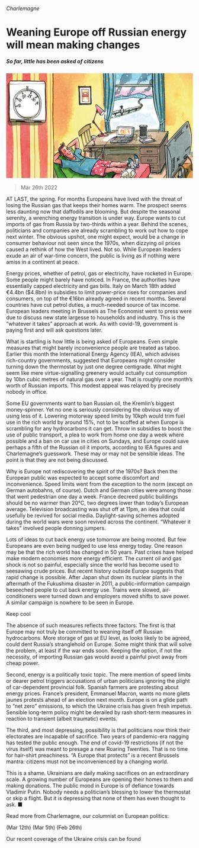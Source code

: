 ###### Charlemagne

# Weaning Europe off Russian energy will mean making changes 

##### So far, little has been asked of citizens 

![image](images/20220326_EUD000_1.jpg) 

> Mar 26th 2022 

AT LAST, the spring. For months Europeans have lived with the threat of losing the Russian gas that keeps their homes warm. The prospect seems less daunting now that daffodils are blooming. But despite the seasonal serenity, a wrenching energy transition is under way. Europe wants to cut imports of gas from Russia by two-thirds within a year. Behind the scenes, politicians and companies are already scrambling to work out how to cope next winter. The obvious upshot, one might expect, would be a change in consumer behaviour not seen since the 1970s, when dizzying oil prices caused a rethink of how the West lived. Not so. While European leaders exude an air of war-time concern, the public is living as if nothing were amiss in a continent at peace.

Energy prices, whether of petrol, gas or electricity, have rocketed in Europe. Some people might barely have noticed. In France, the authorities have essentially capped electricity and gas bills. Italy on March 18th added €4.4bn ($4.8bn) in subsidies to limit power-price rises for companies and consumers, on top of the €16bn already agreed in recent months. Several countries have cut petrol duties, a much-needed source of tax income. European leaders meeting in Brussels as The Economist went to press were due to discuss new state largesse to households and industry. This is the “whatever it takes” approach at work. As with covid-19, government is paying first and will ask questions later.


What is startling is how little is being asked of Europeans. Even simple measures that might barely inconvenience people are treated as taboo. Earlier this month the International Energy Agency (IEA), which advises rich-country governments, suggested that Europeans might consider turning down the thermostat by just one degree centigrade. What might seem like mere virtue-signalling greenery would actually cut consumption by 10bn cubic metres of natural gas over a year. That is roughly one month’s worth of Russian imports. This modest appeal was relayed by precisely nobody in office.

Some EU governments want to ban Russian oil, the Kremlin’s biggest money-spinner. Yet no one is seriously considering the obvious way of using less of it. Lowering motorway speed limits by 10kph would trim fuel use in the rich world by around 15%, not to be scoffed at when Europe is scrambling for any hydrocarbons it can get. Throw in subsidies to boost the use of public transport, a plea to work from home one day a week where possible and a ban on car use in cities on Sundays, and Europe could save perhaps a fifth of the Russian oil it imports, according to IEA figures and Charlemagne’s guesswork. These may or may not be sensible ideas. The point is that they are not being discussed.

Why is Europe not rediscovering the spirit of the 1970s? Back then the European public was expected to accept some discomfort and inconvenience. Speed limits went from the exception to the norm (except on German autobahns, of course). Dutch and German cities were among those that went pedestrian one day a week. France decreed public buildings should be no warmer than 20°C, two degrees lower than today’s European average. Television broadcasting was shut off at 11pm, an idea that could usefully be revived for social media. Daylight-saving schemes adopted during the world wars were soon revived across the continent. “Whatever it takes” involved people donning jumpers.

Lots of ideas to cut back energy use tomorrow are being mooted. But few Europeans are even being nudged to use less energy today. One reason may be that the rich world has changed in 50 years. Past crises have helped make modern economies more energy efficient. The current oil and gas shock is not so painful, especially since the world has become used to seesawing crude prices. But recent history outside Europe suggests that rapid change is possible. After Japan shut down its nuclear plants in the aftermath of the Fukushima disaster in 2011, a public-information campaign beseeched people to cut back energy use. Trains were slowed, air-conditioners were turned down and employers moved shifts to save power. A similar campaign is nowhere to be seen in Europe.

Keep cool

The absence of such measures reflects three factors. The first is that Europe may not truly be committed to weaning itself off Russian hydrocarbons. More storage of gas at EU level, as looks likely to be agreed, could dent Russia’s stranglehold on Europe. Some might think that will solve the problem, at least if the war ends soon. Keeping the option, if not the necessity, of importing Russian gas would avoid a painful pivot away from cheap power.

Second, energy is a politically toxic topic. The mere mention of speed limits or dearer petrol triggers accusations of urban politicians ignoring the plight of car-dependent provincial folk. Spanish farmers are protesting about energy prices. France’s president, Emmanuel Macron, wants no more gilets jaunes protests ahead of an election next month. Europe is on a glide path to “net zero” emissions, to which the Ukraine crisis has given fresh impetus. Sensible long-term policy might be derailed by rash short-term measures in reaction to transient (albeit traumatic) events.

The third, and most depressing, possibility is that politicians now think their electorates are incapable of sacrifice. Two years of pandemic-era nagging has tested the public enough. The end of covid-19 restrictions (if not the virus itself) was meant to presage a new Roaring Twenties. That is no time for hair-shirt preachiness. “A Europe that protects” is a recent Brussels mantra: citizens must not be inconvenienced by a changing world.

This is a shame. Ukrainians are daily making sacrifices on an extraordinary scale. A growing number of Europeans are opening their homes to them and making donations. The public mood in Europe is of defiance towards Vladimir Putin. Nobody needs a politician’s blessing to lower the thermostat or skip a flight. But it is depressing that none of them has even thought to ask. ■

Read more from Charlemagne, our columnist on European politics:

 (Mar 12th) (Mar 5th) (Feb 26th)

Our recent coverage of the Ukraine crisis can be found 

